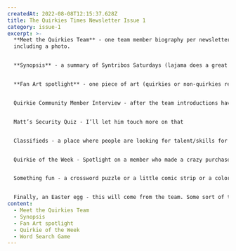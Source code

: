```yaml
---
createdAt: 2022-08-08T12:15:37.628Z
title: The Quirkies Times Newsletter Issue 1
category: issue-1
excerpt: >-
  **Meet the Quirkies Team** - one team member biography per newsletter,
  including a photo. 


  **Synopsis** - a summary of Syntribos Saturdays (lajama does a great job of this already ) 


  **Fan Art spotlight** - one piece of art (quirkies or non-quirkies related) with a shout out to the artist 


  Quirkie Community Member Interview - after the team introductions have concluded, we can move on to having community spotlights (video interviews would be AMAZING) 


  Matt’s Security Quiz - I’ll let him touch more on that 


  Classifieds - a place where people are looking for talent/skills for projects and can advertise! 


  Quirkie of the Week - Spotlight on a member who made a crazy purchase, raided extra hard or did something unexpected for another member. 


  Something fun - a crossword puzzle or a little comic strip or a coloring scene. 


  Finally, an Easter egg - this will come from the team. Some sort of teaser for the community to get hype and talk about.
content:
  - Meet the Quirkies Team
  - Synopsis
  - Fan Art spotlight
  - Quirkie of the Week
  - Word Search Game
---
```

